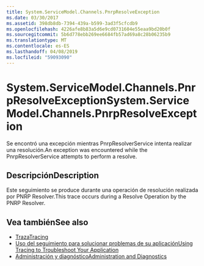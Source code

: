 ```yaml
---
title: System.ServiceModel.Channels.PnrpResolveException
ms.date: 03/30/2017
ms.assetid: 398db8db-7394-439a-b599-3ad3f5cfcdb9
ms.openlocfilehash: 4226afe8b83a5d6e9cd0731604e55eaa9bd20b0f
ms.sourcegitcommit: 5b6d778ebb269ee6684fb57ad69a8c28b06235b9
ms.translationtype: MT
ms.contentlocale: es-ES
ms.lasthandoff: 04/08/2019
ms.locfileid: "59093090"
---
```

# <a name="systemservicemodelchannelspnrpresolveexception"></a><span data-ttu-id="d8757-102">System.ServiceModel.Channels.PnrpResolveException</span><span class="sxs-lookup"><span data-stu-id="d8757-102">System.ServiceModel.Channels.PnrpResolveException</span></span>
<span data-ttu-id="d8757-103">Se encontró una excepción mientras PnrpResolverService intenta realizar una resolución.</span><span class="sxs-lookup"><span data-stu-id="d8757-103">An exception was encountered while the PnrpResolverService attempts to perform a resolve.</span></span>  
  
## <a name="description"></a><span data-ttu-id="d8757-104">Descripción</span><span class="sxs-lookup"><span data-stu-id="d8757-104">Description</span></span>  
 <span data-ttu-id="d8757-105">Este seguimiento se produce durante una operación de resolución realizada por PNRP Resolver.</span><span class="sxs-lookup"><span data-stu-id="d8757-105">This trace occurs during a Resolve Operation by the PNRP Resolver.</span></span>  
  
## <a name="see-also"></a><span data-ttu-id="d8757-106">Vea también</span><span class="sxs-lookup"><span data-stu-id="d8757-106">See also</span></span>

- [<span data-ttu-id="d8757-107">Traza</span><span class="sxs-lookup"><span data-stu-id="d8757-107">Tracing</span></span>](../../../../../docs/framework/wcf/diagnostics/tracing/index.md)
- [<span data-ttu-id="d8757-108">Uso del seguimiento para solucionar problemas de su aplicación</span><span class="sxs-lookup"><span data-stu-id="d8757-108">Using Tracing to Troubleshoot Your Application</span></span>](../../../../../docs/framework/wcf/diagnostics/tracing/using-tracing-to-troubleshoot-your-application.md)
- [<span data-ttu-id="d8757-109">Administración y diagnóstico</span><span class="sxs-lookup"><span data-stu-id="d8757-109">Administration and Diagnostics</span></span>](../../../../../docs/framework/wcf/diagnostics/index.md)
